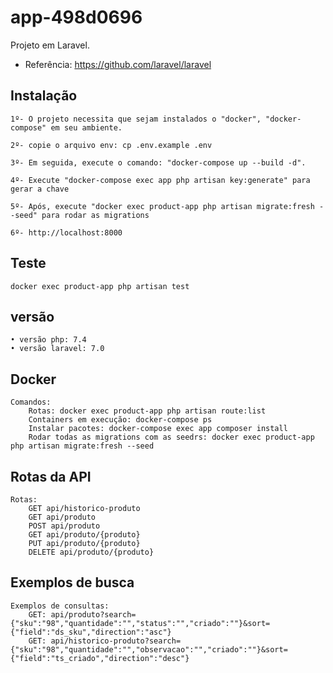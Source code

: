# app-498d0696

Projeto em Laravel.
- Referência: https://github.com/laravel/laravel

## Instalação
```docker
1º- O projeto necessita que sejam instalados o "docker", "docker-compose" em seu ambiente.  

2º- copie o arquivo env: cp .env.example .env

3º- Em seguida, execute o comando: "docker-compose up --build -d".

4º- Execute "docker-compose exec app php artisan key:generate" para gerar a chave

5º- Após, execute "docker exec product-app php artisan migrate:fresh --seed" para rodar as migrations

6º- http://localhost:8000
```

## Teste
```docker
docker exec product-app php artisan test
```

## versão
```docker
• versão php: 7.4
• versão laravel: 7.0
```

## Docker
```docker
Comandos:
    Rotas: docker exec product-app php artisan route:list
    Containers em execução: docker-compose ps
    Instalar pacotes: docker-compose exec app composer install
    Rodar todas as migrations com as seedrs: docker exec product-app php artisan migrate:fresh --seed
```

## Rotas da API
```docker
Rotas:
    GET api/historico-produto
    GET api/produto
    POST api/produto
    GET api/produto/{produto}
    PUT api/produto/{produto}
    DELETE api/produto/{produto}
```

## Exemplos de busca
```docker
Exemplos de consultas:
    GET: api/produto?search={"sku":"98","quantidade":"","status":"","criado":""}&sort={"field":"ds_sku","direction":"asc"}
    GET: api/historico-produto?search={"sku":"98","quantidade":"","observacao":"","criado":""}&sort={"field":"ts_criado","direction":"desc"}
```